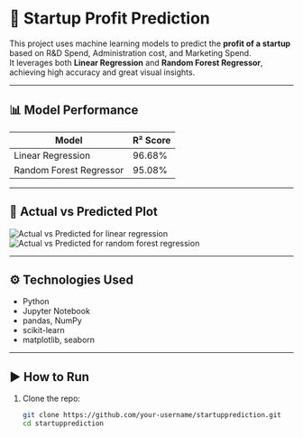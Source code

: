 # 🚀 Startup Profit Prediction

This project uses machine learning models to predict the **profit of a startup** based on R&D Spend, Administration cost, and Marketing Spend.  
It leverages both **Linear Regression** and **Random Forest Regressor**, achieving high accuracy and great visual insights.

---

## 📊 Model Performance

| Model                   | R² Score |
|-------------------------|----------|
| Linear Regression       | 96.68%   |
| Random Forest Regressor | 95.08%   |

---

## 📸 Actual vs Predicted Plot

![Actual vs Predicted for linear regression](visualize/visualize/actualvspredicted_linear_regression.png)
![Actual vs Predicted for random forest regression](visualize/visualize/actualvspredicted_random_forest_regression.png)


---

## ⚙️ Technologies Used

- Python
- Jupyter Notebook
- pandas, NumPy
- scikit-learn
- matplotlib, seaborn

---

## ▶️ How to Run

1. Clone the repo:
   ```bash
   git clone https://github.com/your-username/startupprediction.git
   cd startupprediction
